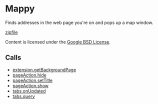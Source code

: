 
Mappy
=======

Finds addresses in the web page you're on and pops up a map window.

[zipfile](http://developer.chrome.com/extensions/examples/extensions/mappy.zip)

Content is licensed under the [Google BSD License](http://code.google.com/google_bsd_license.html).

Calls
-----

* [extension.getBackgroundPage](http://developer.chrome.com/extensions/extension.html#method-getBackgroundPage)
* [pageAction.hide](http://developer.chrome.com/extensions/pageAction.html#method-hide)
* [pageAction.setTitle](http://developer.chrome.com/extensions/pageAction.html#method-setTitle)
* [pageAction.show](http://developer.chrome.com/extensions/pageAction.html#method-show)
* [tabs.onUpdated](http://developer.chrome.com/extensions/tabs.html#event-onUpdated)
* [tabs.query](http://developer.chrome.com/extensions/tabs.html#method-query)